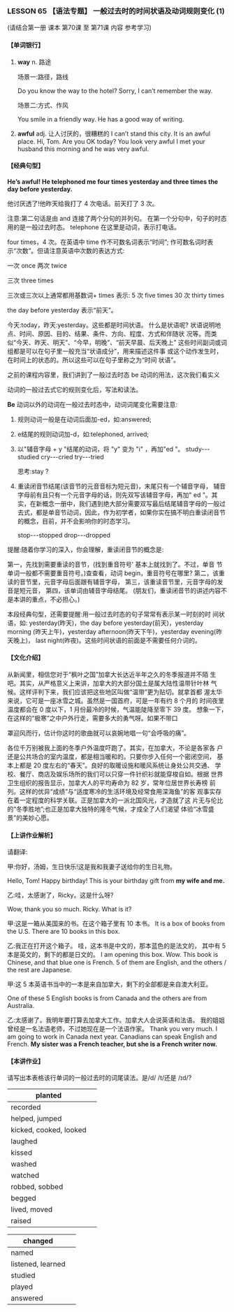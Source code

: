 ### LESSON 65 【语法专题】 一般过去时的时间状语及动词规则变化 (1)

(请结合第一册 课本 第70课 至 第71课 内容 参考学习)

#### 【单词银行】

1. **way** n. 路途

   场景一:路径，路线

   Do you know the way to the hotel? Sorry, I can’t remember the way.

   场景二:方式、作风

   You smile in a friendly way. He has a good way of writing.

2. **awful** adj. 让人讨厌的，很糟糕的
   I can’t stand this city. It is an awful place.
   Hi, Tom. Are you OK today? You look very awful
   I met your husband this morning and he was very awful.

#### 【经典句型】

**He’s awful! He telephoned me four times yesterday and three times the day before yesterday.**

他讨厌透了!他昨天给我打了 4 次电话。前天打了 3 次。

注意:第二句话是由 and 连接了两个分句的并列句。 在第一个分句中，句子的时态用的是一般过去时态。 telephone 在这里是动词，表示打电话。

four times，4 次。在英语中 time 作不可数名词表示“时间”; 作可数名词时表示“次数”。但请注意英语中次数的表达方式: 

一次 once
两次 twice

三次 three times 

三次或三次以上通常都用基数词+ times 表示: 5 次 five times
30 次 thirty times

the day before yesterday 表示“前天”。 

今天:today，昨天:yesterday。这些都是时间状语。
什么是状语呢? 状语说明地点、时间、原因、目的、结果、条件、方向、程度、方式和伴随状 况等。而类似“今天、昨天、明天”、“今早，明晚”、“前天早晨、后天晚上” 这些时间副词或词组都是可以在句子里一般充当“状语成分”，用来描述这件事 或这个动作发生时，在时间上的状态的。所以这些可以在句子里称之为“时间 状语”。

之前的课程内容里，我们讲到了一般过去时态 be 动词的用法，这次我们看实义

动词的一般过去式它的规则变化后，写法和读法。

**Be** 动词以外的动词在一般过去时态中，动词词尾变化需要注意: 

1. 规则动词一般是在动词后面加-ed，如:answered;

2. e结尾的规则动词加-d，如:telephoned, arrived;

3. 以"辅音字母 + y "结尾的动词，将 "y" 变为 "i" ，再加"ed "。 study---studied
   cry---cried
   try---tried 

   思考:stay ?

4. 重读闭音节结尾(该音节的元音音标为短元音)，末尾只有一个辅音字母， 辅音字母前有且只有一个元音字母的话，则先双写该辅音字母，再加" ed "。其 实，在新概念一册中，我们遇到绝大部分需要双写最后结尾辅音字母的一般过 去式，都是单音节动词，因此，作为初学者，如果你实在搞不明白重读闭音节 的概念，目前，并不会影响你的时态学习。

   stop---stopped drop---dropped

提醒:随着你学习的深入，你会理解，重读闭音节的概念是:

第一，先找到需要重读的音节，(找到重音符号’ 基本上就找到了。不过，单音 节单词一般都不需要重音符号。)查查看，动词 begin，重音符号在哪里? 第二，该重读的音节里，元音字母后面跟有辅音字母， 第三，该重读音节里，元音字母的发音是短元音， 第四，该单词由辅音字母结尾。 (朋友们，重读闭音节的讲述内容不是本讲的重点，不必担心。)

本段经典句型，还需要提醒:用一般过去时态的句子常常有表示某一时刻的时 间状语，如: yesterday(昨天)，the day before yesterday(前天)，yesterday morning (昨天上午)，yesterday afternoon(昨天下午)，yesterday evening(昨天晚上)， last night(昨夜)。这些时间状语的前面是不需要任何介词的。

#### 【文化介绍】

从新闻里，相信您对于“枫叶之国”加拿大长达近半年之久的冬季报道并不陌 生吧。其实，从严格意义上来讲，加拿大的大部分国土是属大陆性温带针叶林 气候。这样评判下来，我们应该把这些地区叫做“温带”更为贴切。就拿首都 渥太华来说，它可是一座冰雪之城。虽然是一国首府，可是一年有约 8 个月的 时间夜里温度都会在 0 度以下，1 月份最冷的时候，气温能陡降至零下 39 度。 想象一下，在这样的“极寒”之中户外行走，需要多大的勇气呀。如果不带口

罩迎风而行，估计你这时的歌曲就可以哀婉地唱一句“会呼吸的痛”。

各位千万别被我上面的冬季户外温度吓跑了。其实，在加拿大，不论是各家各 户还是公共场合的室内温度，都是相当暖和的。只要你步入任何一个密闭空间， 基本上都是 20 度左右的“春天”。良好的取暖设施和暖风系统让身处公共交通、 学校、餐厅、商店及娱乐场所的我们可以只穿一件针织衫就能穿梭自如。根据 世界卫生组织的报告显示，加拿大人的平均寿命为 82 岁，常年位居世界长寿榜 前列。这样的优异“成绩”与“适度寒冷的生活环境及经常食用深海鱼”的客 观事实存在着一定程度的科学关联。正是加拿大的一派北国风光，才造就了这 片无与伦比的“冬季胜地”;也正是加拿大独特的隆冬气候，才成全了人们渴望 体验“冰雪盛景”的美妙心愿。

#### 【上讲作业解析】

请翻译:

甲:你好，汤姆，生日快乐!这是我和我妻子送给你的生日礼物。

Hello, Tom! Happy birthday! This is your birthday gift from **my wife and me.**

乙:哇，太感谢了，Ricky。这是什么呀? 

Wow, thank you so much. Ricky. What is it?

甲:这是一箱从美国来的书。在这个箱子里有 10 本书。
It is a box of books from the U.S. There are 10 books in this box.

乙:我正在打开这个箱子。 哇，这本书是中文的，那本蓝色的是法文的，
其中有 5 本是英文的，剩下的都是日文的。
I am opening this box. Wow. This book is Chinese, and that blue one is French. 5 of them are English, and the others / the rest are Japanese.

甲:这 5 本英语书当中的一本是来自加拿大，剩下的全部都是来自澳大利亚。 

One of these 5 English books is from Canada and the others are from Australia.

乙:太感谢了。我明年要打算去加拿大工作。加拿大人会说英语和法语。 我的姐姐曾经是一名法语老师，不过她现在是一个法语作家。
Thank you very much. I am going to work in Canada next year. Canadians can speak English and French. **My sister was a French teacher, but she is a French writer now.**

#### 【本讲作业】 

请写出本表格该行单词的一般过去时的词尾读法。是/d/ /t/还是 /ɪd/?

| planted                |      |
| ---------------------- | ---- |
| recorded               |      |
| helped, jumped         |      |
| kicked, cooked, looked |      |
| laughed                |      |
| kissed                 |      |
| washed                 |      |
| watched                |      |
| robbed, sobbed         |      |
| begged                 |      |
| lived, moved           |      |
| raised                 |      |

| changed           |      |
| ----------------- | ---- |
| named             |      |
| listened, learned |      |
| studied           |      |
| played            |      |
| answered          |      |

